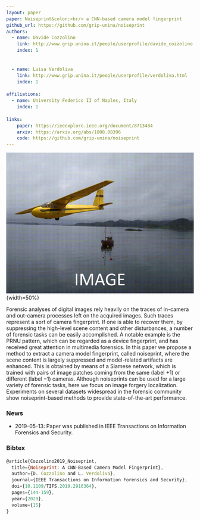 ```yaml
---
layout: paper
paper: Noiseprint&colon;<br/> a CNN-based camera model fingerprint
github_url: https://github.com/grip-unina/noiseprint
authors:  
  - name: Davide Cozzolino
    link: http://www.grip.unina.it/people/userprofile/davide_cozzolino.html
    index: 1

     
  - name: Luisa Verdoliva
    link: http://www.grip.unina.it/people/userprofile/verdoliva.html
    index: 1
    
affiliations: 
  - name: University Federico II of Naples, Italy
    index: 1
    
links:
    paper: https://ieeexplore.ieee.org/document/8713484
    arxiv: https://arxiv.org/abs/1808.08396
    code: https://github.com/grip-unina/noiseprint
---
```


![header](./header.gif){width=50%}

Forensic analyses of digital images rely heavily on the traces of in-camera and out-camera processes left on the acquired images.
Such traces represent a sort of camera fingerprint.
If one is able to recover them, by suppressing the high-level scene content and other disturbances, a number of forensic tasks
can be easily accomplished. A notable example is the PRNU pattern, which can be regarded as a device fingerprint, and has received great attention in multimedia forensics.
In this paper we propose a method to extract a camera model fingerprint, called noiseprint, where the scene content is largely suppressed and model-related artifacts are enhanced.
This is obtained by means of a Siamese network, which is trained with pairs of image patches coming from the same (label +1) or different (label −1) cameras.
Although noiseprints can be used for a large variety of forensic tasks, here we focus on image forgery localization.
Experiments on several datasets widespread in the forensic community show noiseprint-based methods to provide state-of-the-art performance.

### News

*   2019-05-13: Paper was published in IEEE Transactions on Information Forensics and Security.


### Bibtex

```javascript
@article{Cozzolino2019_Noiseprint,
  title={Noiseprint: A CNN-Based Camera Model Fingerprint},
  author={D. Cozzolino and L. Verdoliva},
  journal={IEEE Transactions on Information Forensics and Security},
  doi={10.1109/TIFS.2019.2916364},
  pages={144-159},
  year={2020},
  volume={15}
}
```
